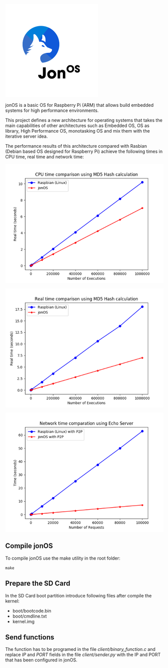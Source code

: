 ![jonOS](images/bitmap.png)

jonOS is a basic OS for Raspberry Pi (ARM) that allows build embedded systems for high performance environments.

This project defines a new architecture for operating systems that takes the main capabilities of other architectures such as Embedded OS, OS as library, High Performance OS, monotasking OS and mix them with the iterative server idea. 

The performance results of this architecture compared with Rasbian (Debian based OS designed for Raspberry Pi) achieve the following times in CPU time, real time and network time:

![CPU Time comparison](images/cpu_time.png)

![Real Time comparison](images/real_time.png)

![Network Time comparison](images/network.png)

## Compile jonOS

To compile jonOS use the make utility in the root folder:
```
make
```

## Prepare the SD Card

In the SD Card boot partition introduce following files after compile the kernel:

- boot/bootcode.bin
- boot/cmdline.txt
- kernel.img

## Send functions

The function has to be programed in the file *client/binary_function.c* and replace *IP* and *PORT* fields in the file *client/sender.py* with the IP and PORT that has been configured in jonOS.
